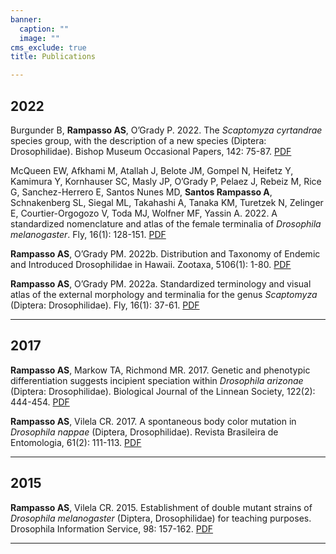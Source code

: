 ```yaml
---
banner:
  caption: ""
  image: ""
cms_exclude: true
title: Publications

---
```


## 2022

Burgunder B, **Rampasso AS**, O’Grady P. 2022. The _Scaptomyza cyrtandrae_ species group, with the description of a new species (Diptera: Drosophilidae). Bishop Museum Occasional Papers, 142: 75-87. 
[PDF](http://hbs.bishopmuseum.org/pubs-online/pdf/op142p75-87.pdf)

McQueen EW, Afkhami M, Atallah J, Belote JM, Gompel N, Heifetz Y, Kamimura Y, Kornhauser SC, Masly JP, O’Grady P, Pelaez J, Rebeiz M, Rice G, Sanchez-Herrero E, Santos Nunes MD, **Santos Rampasso A**, Schnakenberg SL, Siegal ML, Takahashi A, Tanaka KM, Turetzek N, Zelinger E, Courtier-Orgogozo V, Toda MJ, Wolfner MF, Yassin A. 2022. A standardized nomenclature and atlas of the female terminalia of _Drosophila melanogaster_. Fly, 16(1): 128-151.
[PDF](https://www.tandfonline.com/doi/full/10.1080/19336934.2022.2058309)

**Rampasso AS**, O’Grady PM. 2022b. Distribution and Taxonomy of Endemic and Introduced Drosophilidae in Hawaii. Zootaxa, 5106(1): 1-80.
[PDF](https://mapress.com/zt/article/view/zootaxa.5106.1.1)

**Rampasso AS**, O’Grady PM. 2022a. Standardized terminology and visual atlas of the external morphology and terminalia for the genus _Scaptomyza_ (Diptera: Drosophilidae). Fly, 16(1): 37-61.
[PDF](https://www.tandfonline.com/doi/full/10.1080/19336934.2021.1969220)

---

## 2017

**Rampasso AS**, Markow TA, Richmond MR. 2017. Genetic and phenotypic differentiation suggests incipient speciation within _Drosophila arizonae_ (Diptera: Drosophilidae). Biological Journal of the Linnean Society, 122(2): 444-454.
[PDF](https://academic.oup.com/biolinnean/article/122/2/444/4055643)

**Rampasso AS**, Vilela CR. 2017. A spontaneous body color mutation in _Drosophila nappae_ (Diptera, Drosophilidae). Revista Brasileira de Entomologia, 61(2): 111-113.
[PDF](https://www.sciencedirect.com/science/article/pii/S0085562616302138?via%3Dihub)

---

## 2015

**Rampasso AS**, Vilela CR. 2015. Establishment of double mutant strains of _Drosophila melanogaster_ (Diptera, Drosophilidae) for teaching purposes. Drosophila Information Service, 98: 157-162.
[PDF](https://www.ou.edu/journals/dis/DIS98/Teaching/Rampasso%20&%20Vilela.pdf)

---
